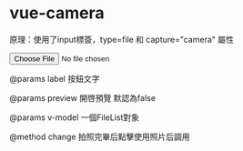 # vue-camera
原理：使用了input標簽，type=file 和 capture="camera" 屬性

<input accept="image/*" capture="camera" type="file">

@params label     按鈕文字

@params preview   開啓預覽 默認為false

@params v-model   一個FileList對象

@method change   拍照完畢后點擊使用照片后調用  
